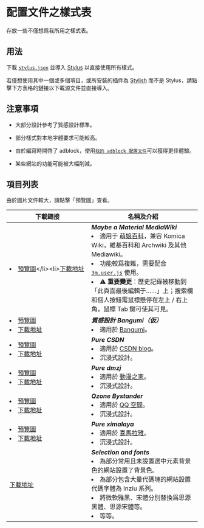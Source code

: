 # 配置文件之樣式表
存放一些不僅想爲我所用之樣式表。
## 用法
下載 [``stylus.json``](https://raw.githubusercontent.com/inchei/userstyles/master/stylus.json) 並導入 [Stylus](https://add0n.com/stylus.html) 以直接使用所有樣式。

若僅想使用其中一個或多個項目，或所安裝的插件為 [Stylish](https://userstyles.org/) 而不是 Stylus，請點擊下方表格的鏈接以下載源文件並直接導入。

## 注意事項
* 大部分設計參考了質感設計標準。

* 部分樣式對本地字體要求可能較高。

* 由於編寫時開啓了 adblock，使用[``我的 adblock 配置文件``](https://raw.githubusercontent.com/inchei/dotfiles/windows/adblock.txt)可以獲得更佳體驗。

* 某些網站的功能可能被大幅削減。

## 項目列表
由於圖片文件較大，請點擊「預覽圖」查看。

| <div style="width: 200px">下載鏈接</div>  | 名稱及介紹 |
| --------- | --------|
| <li>[預覽圖](https://raw.githubusercontent.com/inchei/userstyles/img/master/3m.png")</li><li>[下載地址](https://raw.githubusercontent.com/inchei/userstyles/master/source3m/3m.user.css)</li> | _**Maybe a Material MediaWiki**_<li>適用于 [萌娘百科](https://zh.moegirl.org)，兼容 Komica Wiki，維基百科和 Archwiki 及其他 Mediawiki。</li><li>功能較爲複雜，需要配合 [``3m.user.js``](https://raw.githubusercontent.com/inchei/userstyles/source/3m/3m.user.js) 使用。</li><li>:warning: **重要變更**：歷史記錄被移動到「此頁面最後編輯于……」上；搜索欄和個人按鈕需鼠標懸停在左上 / 右上角，鼠標 Tab 鍵可使其可見。</li> | 
| <li>[預覽圖](https://raw.githubusercontent.com/inchei/userstyles/master/img/md-bgm.png)<li>[下載地址](https://raw.githubusercontent.com/inchei/userstyles/master/source/Fake-material-design-bangumi.css)  | _**質感設計 Bangumi（仮）**_<li>適用於 [Bangumi](https://bgm.tv)。</li> | 
| <li>[預覽圖](https://raw.githubusercontent.com/inchei/userstyles/master/img/csdn.png)</li><li>[下載地址](https://raw.githubusercontent.com/inchei/userstyles/master/sourcePure-CSDN.css)  | _**Pure CSDN**_<li>適用於 [CSDN blog](https://blog.csdn.net)。</li><li>沉浸式設計。</li> | 
| <li>[預覽圖](https://raw.githubusercontent.com/inchei/userstyles/master/img/dmzj.gif)</li><li>[下載地址](https://raw.githubusercontent.com/inchei/userstyles/master/sourcePure-dmzj.css)  | _**Pure dmzj**_<li>適用於 [動漫之家](https://manhua.dmzj.com)。</li><li>沉浸式設計。</li> | 
| <li>[預覽圖](https://raw.githubusercontent.com/inchei/userstyles/master/img/qzone.png)</li><li>[下載地址](https://raw.githubusercontent.com/inchei/userstyles/master/sourceQzone-bystander.css)  | _**Qzone Bystander**_<li>適用於 [QQ 空間](https://qzone.qq.com)。</li><li>沉浸式設計。</li> | 
| <li>[預覽圖](https://raw.githubusercontent.com/inchei/userstyles/master/img/ximalaya.png)</li><li>[下載地址](https://raw.githubusercontent.com/inchei/userstyles/master/sourcePure-ximalaya.css)  | _**Pure ximalaya**_<li>適用於 [喜馬拉雅](https://www.ximalaya.com)。</li><li>沉浸式設計。</li> | 
| [下載地址](https://raw.githubusercontent.com/inchei/userstyles/master/sourceSelection-and-Fonts.css) | _**Selection and fonts**_<li>為部分常用且未設置選中元素背景色的網站設置了背景色。</li><li>為部分包含大量代碼塊的網站設置代碼字體為 Inziu 系列。</li><li>將微軟雅黑、宋體分別替換爲思源黑體、思源宋體等。</li><li>等等。</li> |
